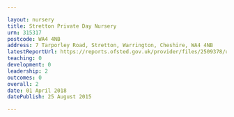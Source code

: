 ```yaml
---

layout: nursery
title: Stretton Private Day Nursery
urn: 315317
postcode: WA4 4NB
address: 7 Tarporley Road, Stretton, Warrington, Cheshire, WA4 4NB
latestReportUrl: https://reports.ofsted.gov.uk/provider/files/2509378/urn/315317.pdf
teaching: 0
development: 0
leadership: 2
outcomes: 0
overall: 2
date: 01 April 2018 
datePublish: 25 August 2015

---
```

